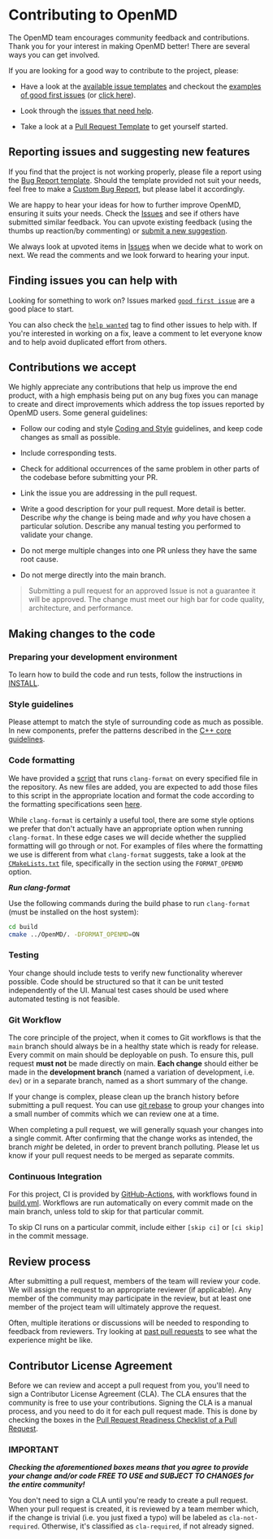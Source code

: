 # Contributing to OpenMD

The OpenMD team encourages community feedback and contributions. Thank you for your interest in making OpenMD better! There are several ways you can get involved.

If you are looking for a good way to contribute to the project, please:

- Have a look at the [available issue templates](https://github.com/OpenMD/OpenMD/issues/new/choose) and checkout the [examples of good first issues](https://github.com/OpenMD/OpenMD/contribute) (or [click here](https://github.com/OpenMD/OpenMD/labels/good%20first%20issue)).

- Look through the [issues that need help](https://github.com/OpenMD/OpenMD/labels/help%20wanted).

- Take a look at a [Pull Request Template](PULL_REQUEST_TEMPLATE.md) to get yourself started.

## Reporting issues and suggesting new features

If you find that the project is not working properly, please file a report using the [Bug Report template](https://github.com/OpenMD/OpenMD/issues/new?assignees=&labels=bug&template=bug_report.md&title=[BUG]). Should the template provided not suit your needs, feel free to make a [Custom Bug Report](https://github.com/OpenMD/OpenMD/issues/new?assignees=&labels=&template=custom.md&title=), but please label it accordingly.

We are happy to hear your ideas for how to further improve OpenMD, ensuring it suits your needs. Check the [Issues](https://github.com/OpenMD/OpenMD/issues) and see if others have submitted similar feedback. You can upvote existing feedback (using the thumbs up reaction/by commenting) or [submit a new suggestion](https://github.com/OpenMD/OpenMD/issues/new?assignees=&labels=&template=feature_request.md&title=).

We always look at upvoted items in [Issues](https://github.com/OpenMD/OpenMD/issues) when we decide what to work on next. We read the comments and we look forward to hearing your input.

## Finding issues you can help with

Looking for something to work on? Issues marked [`good first issue`](https://github.com/OpenMD/OpenMD/labels/good%20first%20issue) are a good place to start.

You can also check the [`help wanted`](https://github.com/OpenMD/OpenMD/labels/help%20wanted) tag to find other issues to help with. If you're interested in working on a fix, leave a comment to let everyone know and to help avoid duplicated effort from others.

## Contributions we accept

We highly appreciate any contributions that help us improve the end product, with a high emphasis being put on any bug fixes you can manage to create and direct improvements which address the top issues reported by OpenMD users. Some general guidelines:

- Follow our coding and style [Coding and Style](#Style-guidelines) guidelines, and keep code changes as small as possible.

- Include corresponding tests.

- Check for additional occurrences of the same problem in other parts of the codebase before submitting your PR.

- Link the issue you are addressing in the pull request.

- Write a good description for your pull request. More detail is better. Describe *why* the change is being made and *why* you have chosen a particular solution. Describe any manual testing you performed to validate your change.

- Do not merge multiple changes into one PR unless they have the same root cause.

- Do not merge directly into the main branch.

> Submitting a pull request for an approved Issue is not a guarantee it will be approved.
> The change must meet our high bar for code quality, architecture, and performance.

## Making changes to the code

### Preparing your development environment

To learn how to build the code and run tests, follow the instructions in [INSTALL](../docs/INSTALL).

### Style guidelines

Please attempt to match the style of surrounding code as much as possible. In new components, prefer the patterns described in the [C++ core guidelines](https://isocpp.github.io/CppCoreGuidelines/CppCoreGuidelines).

### Code formatting

We have provided a [script](../cmake/scripts/format-codebase.sh) that runs `clang-format` on every specified file in the repository. As new files are added, you are expected to add those files to this script in the appropriate location and format the code according to the formatting specifications seen [here](../.clang-format).

While `clang-format` is certainly a useful tool, there are some style options we prefer that don't actually have an appropriate option when running `clang-format`. In these edge cases we will decide whether the supplied formatting will go through or not. For examples of files where the formatting we use is different from what `clang-format` suggests, take a look at the [`CMakeLists.txt`](../CMakeLists.txt) file, specifically in the section using the `FORMAT_OPENMD` option.

***Run clang-format***

Use the following commands during the build phase to run `clang-format` (must be installed on the host system):

```bash
cd build
cmake ../OpenMD/. -DFORMAT_OPENMD=ON
```

### Testing

Your change should include tests to verify new functionality wherever possible. Code should be structured so that it can be unit tested independently of the UI. Manual test cases should be used where automated testing is not feasible.

### Git Workflow

The core principle of the project, when it comes to Git workflows is that the `main` branch should always be in a healthy state which is ready for release. Every commit on main should be deployable on push. To ensure this, pull request **must not** be made directly on main. **Each change** should either be made in the **development branch** (named a variation of development, i.e. `dev`) or in a separate branch, named as a short summary of the change.

If your change is complex, please clean up the branch history before submitting a pull request. You can use [git rebase](https://git-scm.com/book/en/v2/Git-Branching-Rebasing) to group your changes into a small number of commits which we can review one at a time.

When completing a pull request, we will generally squash your changes into a single commit. After confirming that the change works as intended, the branch *might* be deleted, in order to prevent branch polluting. Please let us know if your pull request needs to be merged as separate commits.

### Continuous Integration

For this project, CI is provided by [GitHub-Actions](https://github.com/OpenMD/OpenMD/actions), with workflows found in [build.yml](workflows/build.yml). Workflows are run automatically on every commit made on the main branch, unless told to skip for that particular commit.

To skip CI runs on a particular commit, include either `[skip ci]` or `[ci skip]` in the commit message.

## Review process

After submitting a pull request, members of the team will review your code. We will assign the request to an appropriate reviewer (if applicable). Any member of the community may participate in the review, but at least one member of the project team will ultimately approve the request.

Often, multiple iterations or discussions will be needed to responding to feedback from reviewers. Try looking at [past pull requests](https://github.com/OpenMD/OpenMD/pulls?q=is%3Apr+is%3Aclosed) to see what the experience might be like.

## Contributor License Agreement

Before we can review and accept a pull request from you, you'll need to sign a Contributor License Agreement (CLA). The CLA ensures that the community is free to use your contributions. Signing the CLA is a manual process, and you need to do it for each pull request made. This is done by checking the boxes in the [Pull Request Readiness Checklist of a Pull Request](PULL_REQUEST_TEMPLATE.md#Pull-Request-Readiness-Checklist).

### IMPORTANT

***Checking the aforementioned boxes means that you agree to provide your change and/or code FREE TO USE and SUBJECT TO CHANGES for the entire community!***

You don't need to sign a CLA until you're ready to create a pull request. When your pull request is created, it is reviewed by a team member which, if the change is trivial (i.e. you just fixed a typo) will be labeled as `cla-not-required`. Otherwise, it's classified as `cla-required`, if not already signed.
